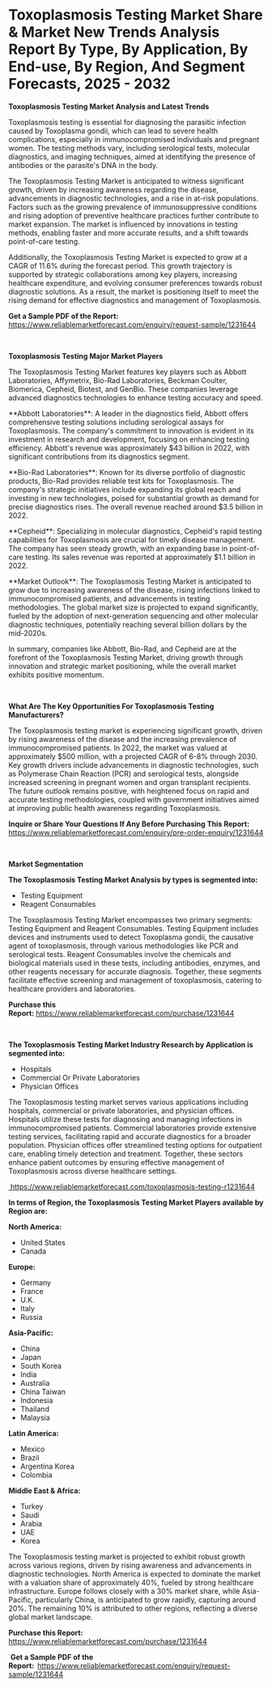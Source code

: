 <p><h1>Toxoplasmosis Testing Market Share & Market New Trends Analysis Report By Type, By Application, By End-use, By Region, And Segment Forecasts, 2025 - 2032</h1></p><p><strong>Toxoplasmosis Testing Market Analysis and Latest Trends</strong></p>
<p><p>Toxoplasmosis testing is essential for diagnosing the parasitic infection caused by Toxoplasma gondii, which can lead to severe health complications, especially in immunocompromised individuals and pregnant women. The testing methods vary, including serological tests, molecular diagnostics, and imaging techniques, aimed at identifying the presence of antibodies or the parasite's DNA in the body.</p><p>The Toxoplasmosis Testing Market is anticipated to witness significant growth, driven by increasing awareness regarding the disease, advancements in diagnostic technologies, and a rise in at-risk populations. Factors such as the growing prevalence of immunosuppressive conditions and rising adoption of preventive healthcare practices further contribute to market expansion. The market is influenced by innovations in testing methods, enabling faster and more accurate results, and a shift towards point-of-care testing.</p><p>Additionally, the Toxoplasmosis Testing Market is expected to grow at a CAGR of 11.6% during the forecast period. This growth trajectory is supported by strategic collaborations among key players, increasing healthcare expenditure, and evolving consumer preferences towards robust diagnostic solutions. As a result, the market is positioning itself to meet the rising demand for effective diagnostics and management of Toxoplasmosis.</p></p>
<p><strong>Get a Sample PDF of the Report:&nbsp;</strong> <a href="https://www.reliablemarketforecast.com/enquiry/request-sample/1231644?utm_campaign=2808&utm_medium=2&utm_source=Github&utm_content=ia&utm_term=13042025&utm_id=toxoplasmosis-testing">https://www.reliablemarketforecast.com/enquiry/request-sample/1231644</a></p>
<p>&nbsp;</p>
<p><strong>Toxoplasmosis Testing Major Market Players</strong></p>
<p><p>The Toxoplasmosis Testing Market features key players such as Abbott Laboratories, Affymetrix, Bio-Rad Laboratories, Beckman Coulter, Biomerica, Cepheid, Biotest, and GenBio. These companies leverage advanced diagnostics technologies to enhance testing accuracy and speed.</p><p>**Abbott Laboratories**: A leader in the diagnostics field, Abbott offers comprehensive testing solutions including serological assays for Toxoplasmosis. The company's commitment to innovation is evident in its investment in research and development, focusing on enhancing testing efficiency. Abbott's revenue was approximately $43 billion in 2022, with significant contributions from its diagnostics segment.</p><p>**Bio-Rad Laboratories**: Known for its diverse portfolio of diagnostic products, Bio-Rad provides reliable test kits for Toxoplasmosis. The company's strategic initiatives include expanding its global reach and investing in new technologies, poised for substantial growth as demand for precise diagnostics rises. The overall revenue reached around $3.5 billion in 2022.</p><p>**Cepheid**: Specializing in molecular diagnostics, Cepheid's rapid testing capabilities for Toxoplasmosis are crucial for timely disease management. The company has seen steady growth, with an expanding base in point-of-care testing. Its sales revenue was reported at approximately $1.1 billion in 2022.</p><p>**Market Outlook**: The Toxoplasmosis Testing Market is anticipated to grow due to increasing awareness of the disease, rising infections linked to immunocompromised patients, and advancements in testing methodologies. The global market size is projected to expand significantly, fueled by the adoption of next-generation sequencing and other molecular diagnostic techniques, potentially reaching several billion dollars by the mid-2020s.</p><p>In summary, companies like Abbott, Bio-Rad, and Cepheid are at the forefront of the Toxoplasmosis Testing Market, driving growth through innovation and strategic market positioning, while the overall market exhibits positive momentum.</p></p>
<p>&nbsp;</p>
<p><strong>What Are The Key Opportunities For Toxoplasmosis Testing Manufacturers?</strong></p>
<p><p>The Toxoplasmosis testing market is experiencing significant growth, driven by rising awareness of the disease and the increasing prevalence of immunocompromised patients. In 2022, the market was valued at approximately $500 million, with a projected CAGR of 6-8% through 2030. Key growth drivers include advancements in diagnostic technologies, such as Polymerase Chain Reaction (PCR) and serological tests, alongside increased screening in pregnant women and organ transplant recipients. The future outlook remains positive, with heightened focus on rapid and accurate testing methodologies, coupled with government initiatives aimed at improving public health awareness regarding Toxoplasmosis.</p></p>
<p><strong>Inquire or Share Your Questions If Any Before Purchasing This Report:</strong> <a href="https://www.reliablemarketforecast.com/enquiry/pre-order-enquiry/1231644?utm_campaign=2808&utm_medium=2&utm_source=Github&utm_content=ia&utm_term=13042025&utm_id=toxoplasmosis-testing">https://www.reliablemarketforecast.com/enquiry/pre-order-enquiry/1231644</a></p>
<p>&nbsp;</p>
<p><strong>Market Segmentation</strong></p>
<p><strong>The Toxoplasmosis Testing Market Analysis by types is segmented into:</strong></p>
<p><ul><li>Testing Equipment</li><li>Reagent Consumables</li></ul></p>
<p><p>The Toxoplasmosis Testing Market encompasses two primary segments: Testing Equipment and Reagent Consumables. Testing Equipment includes devices and instruments used to detect Toxoplasma gondii, the causative agent of toxoplasmosis, through various methodologies like PCR and serological tests. Reagent Consumables involve the chemicals and biological materials used in these tests, including antibodies, enzymes, and other reagents necessary for accurate diagnosis. Together, these segments facilitate effective screening and management of toxoplasmosis, catering to healthcare providers and laboratories.</p></p>
<p><strong>Purchase this Report:&nbsp;</strong><a href="https://www.reliablemarketforecast.com/purchase/1231644?utm_campaign=2808&utm_medium=2&utm_source=Github&utm_content=ia&utm_term=13042025&utm_id=toxoplasmosis-testing">https://www.reliablemarketforecast.com/purchase/1231644</a></p>
<p>&nbsp;</p>
<p><strong>The Toxoplasmosis Testing Market Industry Research by Application is segmented into:</strong></p>
<p><ul><li>Hospitals</li><li>Commercial Or Private Laboratories</li><li>Physician Offices</li></ul></p>
<p><p>The Toxoplasmosis testing market serves various applications including hospitals, commercial or private laboratories, and physician offices. Hospitals utilize these tests for diagnosing and managing infections in immunocompromised patients. Commercial laboratories provide extensive testing services, facilitating rapid and accurate diagnostics for a broader population. Physician offices offer streamlined testing options for outpatient care, enabling timely detection and treatment. Together, these sectors enhance patient outcomes by ensuring effective management of Toxoplasmosis across diverse healthcare settings.</p></p>
<p><a href="https://www.reliablemarketforecast.com/toxoplasmosis-testing-r1231644?utm_campaign=2808&utm_medium=2&utm_source=Github&utm_content=ia&utm_term=13042025&utm_id=toxoplasmosis-testing">&nbsp;https://www.reliablemarketforecast.com/toxoplasmosis-testing-r1231644</a></p>
<p><strong>In terms of Region, the Toxoplasmosis Testing Market Players available by Region are:</strong></p>
<p>
    <p> <strong> North America: </strong>
        <ul>
            <li>United States</li>
            <li>Canada</li>
        </ul>
        </p> 
    <p> <strong> Europe: </strong>
        <ul>
            <li>Germany</li>
            <li>France</li>
            <li>U.K.</li>
            <li>Italy</li>
            <li>Russia</li>
        </ul>
        </p> 
    <p> <strong> Asia-Pacific: </strong>
        <ul>
            <li>China</li>
            <li>Japan</li>
            <li>South Korea</li>
            <li>India</li>
            <li>Australia</li>
            <li>China Taiwan</li>
            <li>Indonesia</li>
            <li>Thailand</li>
            <li>Malaysia</li>
        </ul>
        </p> 
    <p> <strong> Latin America: </strong>
        <ul>
            <li>Mexico</li>
            <li>Brazil</li>
            <li>Argentina Korea</li>
            <li>Colombia</li>
        </ul>
        </p> 
    <p> <strong> Middle East & Africa: </strong>
        <ul>
            <li>Turkey</li>
            <li>Saudi</li>
            <li>Arabia</li>
            <li>UAE</li>
            <li>Korea</li>
        </ul>
    </p>
    </p>
<p><p>The Toxoplasmosis testing market is projected to exhibit robust growth across various regions, driven by rising awareness and advancements in diagnostic technologies. North America is expected to dominate the market with a valuation share of approximately 40%, fueled by strong healthcare infrastructure. Europe follows closely with a 30% market share, while Asia-Pacific, particularly China, is anticipated to grow rapidly, capturing around 20%. The remaining 10% is attributed to other regions, reflecting a diverse global market landscape.</p></p>
<p><strong>Purchase this Report: </strong><a href="https://www.reliablemarketforecast.com/purchase/1231644?utm_campaign=2808&utm_medium=2&utm_source=Github&utm_content=ia&utm_term=13042025&utm_id=toxoplasmosis-testing">https://www.reliablemarketforecast.com/purchase/1231644</a></p>
<p>&nbsp;<strong>Get a Sample PDF of the Report:&nbsp;&nbsp;</strong><a href="https://www.reliablemarketforecast.com/enquiry/request-sample/1231644?utm_campaign=2808&utm_medium=2&utm_source=Github&utm_content=ia&utm_term=13042025&utm_id=toxoplasmosis-testing">https://www.reliablemarketforecast.com/enquiry/request-sample/1231644</a></p>
<p><strong></strong></p>
<p><p></p><p></p><p></p></p>